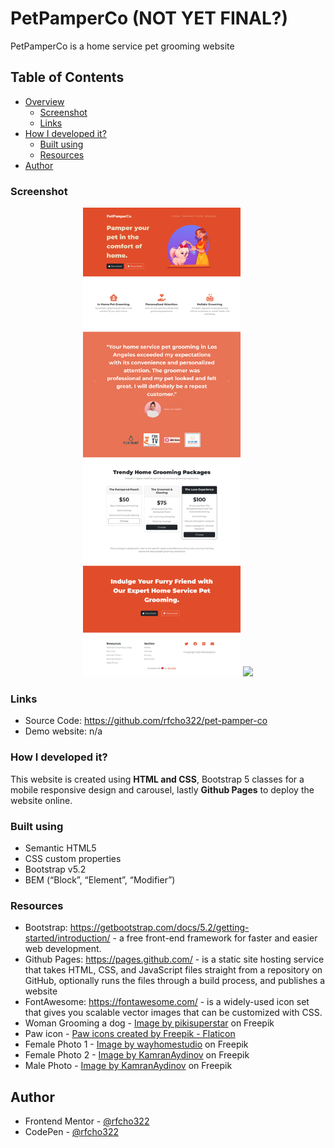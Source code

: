 # PetPamperCo (NOT YET FINAL?)
PetPamperCo is a home service pet grooming website

## Table of Contents

- [Overview](#overview)
  - [Screenshot](#screenshot)
  - [Links](#links)
- [How I developed it?](#how-i-developed-it)
  - [Built using](#built-using)
  - [Resources](#resources)
- [Author](#author)

### Screenshot

<p align="center">
  <img src="images/pet-pamper-co-desktop-ss.png" width="50%"/>
  <img src="images/" width="50%"/>
</p>

### Links
- Source Code: https://github.com/rfcho322/pet-pamper-co
- Demo website: n/a

### How I developed it?

This website is created using **HTML and CSS**, Bootstrap 5 classes for a mobile responsive design and carousel, lastly **Github Pages** to deploy the website online.

### Built using
- Semantic HTML5
- CSS custom properties
- Bootstrap v5.2
- BEM (“Block”, “Element”, “Modifier”)

### Resources

- Bootstrap: https://getbootstrap.com/docs/5.2/getting-started/introduction/ - a free front-end framework for faster and easier web development.
- Github Pages: https://pages.github.com/ - is a static site hosting service that takes HTML, CSS, and JavaScript files straight from a repository on GitHub, optionally runs the files through a build process, and publishes a website
- FontAwesome: https://fontawesome.com/ - is a widely-used icon set that gives you scalable vector images that can be customized with CSS.
- Woman Grooming a dog - <a href="https://www.freepik.com/free-vector/cartoon-style-grooming-background_21887969.htm#query=grooming&position=42&from_view=search&track=sph">Image by pikisuperstar</a> on Freepik
- Paw icon - <a href="https://www.flaticon.com/free-icons/paw" title="paw icons">Paw icons created by Freepik - Flaticon</a>
- Female Photo 1 - <a href="https://www.freepik.com/free-photo/tender-feminine-woman-with-blue-eyes-smiles-pleasantly-has-toothy-smile-wears-white-comfortable-sweater-looks-directly-camera-isolated-pink-background_12697877.htm?query=girl%20profile&collectionId=1180&&position=5&from_view=collections#position=5">Image by wayhomestudio</a> on Freepik
- Female Photo 2 - <a href="https://www.freepik.com/free-photo/front-view-young-female-yellow-shirt-colorful-jacket-blue-jeans-posing_9333292.htm?query=business man">Image by KamranAydinov</a> on Freepik
- Male Photo - <a href="https://www.freepik.com/free-photo/front-view-male-office-worker-feeling-emotional-white-wall-work-male-job-business_16931070.htm#query=business%20man&position=45&from_view=search&track=sph">Image by KamranAydinov</a> on Freepik

## Author
- Frontend Mentor - [@rfcho322](https://www.frontendmentor.io/profile/rfcho322)
- CodePen - [@rfcho322](https://codepen.io/rfcho322)

